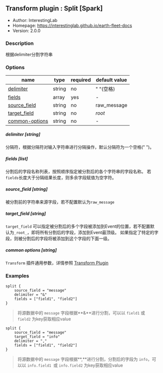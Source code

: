 ## Transform plugin : Split [Spark]

* Author: InterestingLab
* Homepage: https://interestinglab.github.io/earth-fleet-docs
* Version: 2.0.0

### Description

根据delimiter分割字符串

### Options

| name | type | required | default value |
| --- | --- | --- | --- |
| [delimiter](#delimiter-string) | string | no | " "(空格) |
| [fields](#fields-array) | array | yes | - |
| [source_field](#source_field-string) | string | no | raw_message |
| [target_field](#target_field-string) | string | no | _root_ |
| [common-options](#common-options-string)| string | no | - |

##### delimiter [string]

分隔符，根据分隔符对输入字符串进行分隔操作，默认分隔符为一个空格(" ")。

##### fields [list]

分割后的字段名称列表，按照顺序指定被分割后的各个字符串的字段名称。
若`fields`长度大于分隔结果长度，则多余字段赋值为空字符。

##### source_field [string]

被分割前的字符串来源字段，若不配置默认为`raw_message`

##### target_field [string]

`target_field` 可以指定被分割后的多个字段被添加到Event的位置，若不配置默认为`_root_`，即将所有分割后的字段，添加到Event最顶级。
如果指定了特定的字段，则被分割后的字段将被添加到这个字段的下面一级。

##### common options [string]

`Transform` 插件通用参数，详情参照 [Transform Plugin](/zh-cn/v2/spark/configuration/transform-plugins/)


### Examples

```
split {
    source_field = "message"
    delimiter = "&"
    fields = ["field1", "field2"]
}
```

> 将源数据中的 `message` 字段根据**&**进行分割，可以以 `field1` 或 `field2` 为key获取相应value

```
split {
    source_field = "message"
    target_field = "info"
    delimiter = ","
    fields = ["field1", "field2"]
}
```

> 将源数据中的 `message` 字段根据**,**进行分割，分割后的字段为 `info`，可以以 `info.field1 `或 `info.field2` 为key获取相应value
